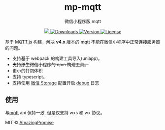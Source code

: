 <p>
  <h1 align="center">mp-mqtt</h1>
  <p align="center">微信小程序版 mqtt</p>
</p>

<p align="center">
  <a href="https://github.com/hcl2020/mp-mqtt">
    <img src="https://img.shields.io/github/issues/hcl2020/mp-mqtt?style=flat-square&logo=github&color=000">
  </a>
  <a href="https://npmcharts.com/compare/mp-mqtt?minimal=true">
    <img src="https://img.shields.io/npm/dm/mp-mqtt.svg?style=flat-square&color=026" alt="Downloads">
  </a>
  <a href="https://www.npmjs.com/package/mp-mqtt">
    <img src="https://img.shields.io/npm/v/mp-mqtt.svg?style=flat-square&color=049" alt="Version">
  </a>
  <a href="https://www.npmjs.com/package/mp-mqtt">
    <img src="https://img.shields.io/npm/l/mp-mqtt.svg?style=flat-square&color=06c" alt="License">
  </a>
</p>

基于 [MQTT.js](https://github.com/mqttjs/MQTT.js) 构建，解决 **v4.x** 版本的 [mqtt](https://www.npmjs.com/package/mqtt/v/4.2.6) 不能在微信小程序中正常连接服务器的问题。

- 支持基于 webpack 的构建工具导入(uniapp)。
- ~~支持原生微信小程序的 npm 构建工具。~~
- ~~更小的打包体积~~
- 支持 typescript。
- 支持使用 [微信 Storage](https://developers.weixin.qq.com/miniprogram/dev/framework/ability/storage.html) 配置开启 [debug](https://www.npmjs.com/package/debug) 日志

## 使用

与[mqtt](https://www.npmjs.com/package/mqtt/v/4.2.6) api 保持一致, 但是仅支持 wxs 和 wx 协议。

MIT © [AmazingPromise](https://github.com/hcl2020)
